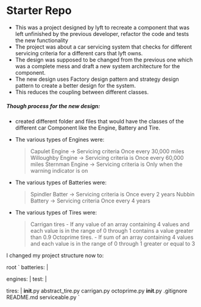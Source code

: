 # Starter Repo

- This was a project designed by lyft to recreate a component that was left unfinished by the previous developer, refactor the code and tests the new functionality
- The project was about a car servicing system that checks for different servicing criteria for a different cars that lyft owns.
- The design was supposed to be changed from the previous one which was a complete mess and draft a new system architecture for the component.
- The new design uses Factory design pattern and strategy design pattern to create a better design for the system.
- This reduces the coupling between different classes.

##### Though process for the new design:

- created different folder and files that would have the classes of the different car Component like the Engine, Battery and Tire.

- The various types of Engines were:	
   > Capulet Engine -> Servicing criteria Once every 30,000 miles
   > Willoughby Engine -> Servicing criteria is Once every 60,000 miles
   > Sternman Engine -> Servicing criteria is Only when the warning indicator is on

- The various types of Batteries were:
   > Spindler Batter -> Servicing criteria is Once every 2 years
   > Nubbin Battery	-> Servicing criteria Once every 4 years

- The various types of Tires were:
   > Carrigan tires  - If any value of an array containing 4 values and each value is in the range of 0 through 1 contains a value greater than 0.9
   > Octoprime tires. - If sum of an array containing 4 values and each value is in the range of 0 through 1 greater or equal to 3


I changed my project structure now to:

root
`
batteries:
    |

engines:
    |
test:
    |
    
tires:
    |
    __init__.py
    abstract_tire.py
    carrigan.py
    octoprime.py
__init__.py
.gitignore
README.md
serviceable.py
`